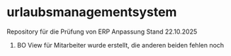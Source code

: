 # urlaubsmanagementsystem
Repository für die Prüfung von ERP Anpassung
Stand 22.10.2025
1. BO View für Mitarbeiter wurde erstellt, die anderen beiden fehlen noch
